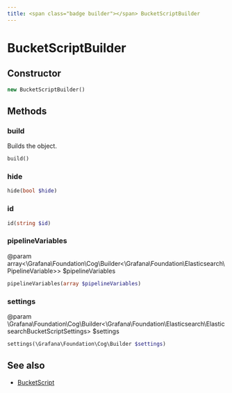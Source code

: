 ```yaml
---
title: <span class="badge builder"></span> BucketScriptBuilder
---
```

# <span class="badge builder"></span> BucketScriptBuilder

## Constructor

```php
new BucketScriptBuilder()
```
## Methods

### <span class="badge object-method"></span> build

Builds the object.

```php
build()
```

### <span class="badge object-method"></span> hide

```php
hide(bool $hide)
```

### <span class="badge object-method"></span> id

```php
id(string $id)
```

### <span class="badge object-method"></span> pipelineVariables

@param array<\Grafana\Foundation\Cog\Builder<\Grafana\Foundation\Elasticsearch\PipelineVariable>> $pipelineVariables

```php
pipelineVariables(array $pipelineVariables)
```

### <span class="badge object-method"></span> settings

@param \Grafana\Foundation\Cog\Builder<\Grafana\Foundation\Elasticsearch\ElasticsearchBucketScriptSettings> $settings

```php
settings(\Grafana\Foundation\Cog\Builder $settings)
```

## See also

 * <span class="badge object-type-class"></span> [BucketScript](./object-BucketScript.md)
